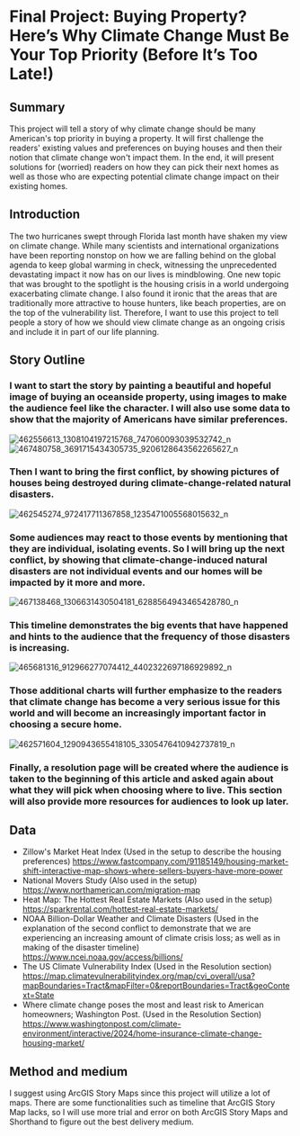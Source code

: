 # Final Project: Buying Property? Here’s Why Climate Change Must Be Your Top Priority (Before It’s Too Late!)
## Summary
This project will tell a story of why climate change should be many American's top priority in buying a property. It will first challenge the readers' existing values and preferences on buying houses and then their notion that climate change won't impact them. In the end, it will present solutions for (worried) readers on how they can pick their next homes as well as those who are expecting potential climate change impact on their existing homes. 
## Introduction
The two hurricanes swept through Florida last month have shaken my view on climate change. While many scientists and international organizations have been reporting nonstop on how we are falling behind on the global agenda to keep global warming in check, witnessing the unprecedented devastating impact it now has on our lives is mindblowing. One new topic that was brought to the spotlight is the housing crisis in a world undergoing exacerbating climate change. I also found it ironic that the areas that are traditionally more attractive to house hunters, like beach properties, are on the top of the vulnerability list. Therefore, I want to use this project to tell people a story of how we should view climate change as an ongoing crisis and include it in part of our life planning. <br>
## Story Outline
### I want to start the story by painting a beautiful and hopeful image of buying an oceanside property, using images to make the audience feel like the character. I will also use some data to show that the majority of Americans have similar preferences. 
![462556613_1308104197215768_747060093039532742_n](https://github.com/user-attachments/assets/c7da1bb2-8a0e-4897-9191-0af50a0e3498)
![467480758_3691715434305735_9206128643562265627_n](https://github.com/user-attachments/assets/21271382-3e48-4517-bdbd-f92b1077ea9b)
### Then I want to bring the first conflict, by showing pictures of houses being destroyed during climate-change-related natural disasters. 
![462545274_972417711367858_1235471005568015632_n](https://github.com/user-attachments/assets/f3c97c13-8f7e-4f19-89be-5c55952fe52d)
### Some audiences may react to those events by mentioning that they are individual, isolating events. So I will bring up the next conflict, by showing that climate-change-induced natural disasters are not individual events and our homes will be impacted by it more and more. 
![467138468_1306631430504181_6288564943465428780_n](https://github.com/user-attachments/assets/47c77dda-9114-4fbf-8c5b-55e4a4ebc979)
### This timeline demonstrates the big events that have happened and hints to the audience that the frequency of those disasters is increasing. 
![465681316_912966277074412_4402322697186929892_n](https://github.com/user-attachments/assets/891bd5e3-0f54-4839-97e4-4aea3582b537)
### Those additional charts will further emphasize to the readers that climate change has become a very serious issue for this world and will become an increasingly important factor in choosing a secure home. 
![462571604_1290943655418105_3305476410942737819_n](https://github.com/user-attachments/assets/91fe6932-f44e-41fb-9a8c-80a0ab417e98)
### Finally, a resolution page will be created where the audience is taken to the beginning of this article and asked again about what they will pick when choosing where to live. This section will also provide more resources for audiences to look up later. 
## Data
- Zillow's Market Heat Index (Used in the setup to describe the housing preferences) https://www.fastcompany.com/91185149/housing-market-shift-interactive-map-shows-where-sellers-buyers-have-more-power
- National Movers Study (Also used in the setup) https://www.northamerican.com/migration-map
- Heat Map: The Hottest Real Estate Markets (Also used in the setup) https://sparkrental.com/hottest-real-estate-markets/
- NOAA Billion-Dollar Weather and Climate Disasters (Used in the explanation of the second conflict to demonstrate that we are experiencing an increasing amount of climate crisis loss; as well as in making of the disaster timeline) https://www.ncei.noaa.gov/access/billions/
- The US Climate Vulnerability Index (Used in the Resolution section) https://map.climatevulnerabilityindex.org/map/cvi_overall/usa?mapBoundaries=Tract&mapFilter=0&reportBoundaries=Tract&geoContext=State
- Where climate change poses the most and least risk to American homeowners; Washington Post. (Used in the Resolution Section) https://www.washingtonpost.com/climate-environment/interactive/2024/home-insurance-climate-change-housing-market/ <br>
## Method and medium
I suggest using ArcGIS Story Maps since this project will utilize a lot of maps. There are some functionalities such as timeline that ArcGIS Story Map lacks, so I will use more trial and error on both ArcGIS Story Maps and Shorthand to figure out the best delivery medium. 
